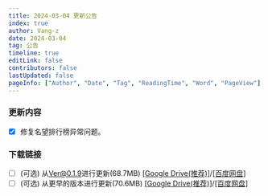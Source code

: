 ```yaml
---
title: 2024-03-04 更新公告
index: true
author: Vang-z
date: 2024-03-04
tag: 公告
timeline: true
editLink: false
contributors: false
lastUpdated: false
pageInfo: ["Author", "Date", "Tag", "ReadingTime", "Word", "PageView"]
---
```


### 更新内容
- [x] 修复<a>名望排行榜</a>异常问题。


### 下载链接
- [ ] <a>(可选)</a> 从<a>Ver@0.1.9</a>进行更新(68.7MB) <a>[[Google Drive(推荐)]](https://drive.google.com/file/d/11YQHBZwpU29Xjj4siiCDH_T_DYI_fKTk/view?usp=sharing)</a>/<a>[[百度网盘]](https://pan.baidu.com/s/1Fv991gsoIZlIlQNqkA3JMQ?pwd=e5q5)</a>
- [ ] <a>(可选)</a> 从<a>更早的版本</a>进行更新(70.6MB) <a>[[Google Drive(推荐)]](https://drive.google.com/file/d/1eP-aEq3cLU9pJPpTj6dEwwc2xmIAeI9n/view?usp=sharing)</a>/<a>[[百度网盘]](https://pan.baidu.com/s/1yQ8XvQiBr6TRkmwiGWkmhQ?pwd=9cca)</a>
